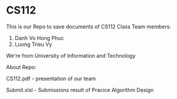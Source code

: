 # CS112
This is our Repo to save documents of CS112 Class
Team members:
1. Danh Vo Hong Phuc
2. Luong Trieu Vy

We're from University of Information and Technology

About Repo:

CS112.pdf - presentation of our team

Submit.xlsl - Submissions result of Pracice Algorithm Design
